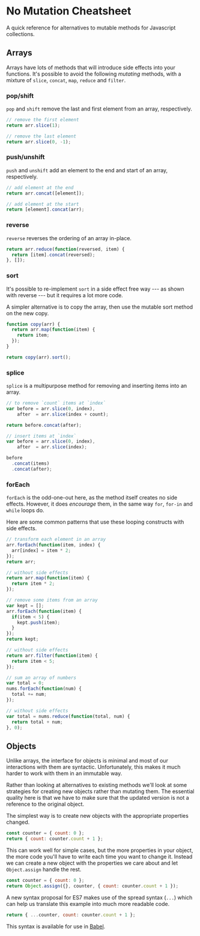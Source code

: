 # No Mutation Cheatsheet
A quick reference for alternatives to mutable methods for Javascript collections.

## Arrays
Arrays have lots of methods that will introduce side effects into your functions. It's possible to avoid the following _mutating_ methods, with a mixture of `slice`, `concat`, `map`, `reduce` and `filter`.

### pop/shift
`pop` and `shift` remove the last and first element from an array, respectively.

```js
// remove the first element
return arr.slice(1);

// remove the last element
return arr.slice(0, -1);
```

### push/unshift
`push` and `unshift` add an element to the end and start of an array, respectively.

```js
// add element at the end
return arr.concat([element]);

// add element at the start
return [element].concat(arr);
```

### reverse
`reverse` reverses the ordering of an array in-place.

```js
return arr.reduce(function(reversed, item) {
  return [item].concat(reversed);
}, []);
```

### sort
It's possible to re-implement `sort` in a side effect free way --- as shown with reverse --- but it requires a lot more code.

A simpler alternative is to copy the array, then use the mutable sort method on the new copy.

```js
function copy(arr) {
  return arr.map(function(item) {
    return item;
  });
}

return copy(arr).sort();
```

### splice
`splice` is a multipurpose method for removing and inserting items into an array.

```js
// to remove `count` items at `index`
var before = arr.slice(0, index),
    after  = arr.slice(index + count);

return before.concat(after);

// insert items at `index`
var before = arr.slice(0, index),
    after  = arr.slice(index);

before
  .concat(items)
  .concat(after);
```

### forEach
`forEach` is the odd-one-out here, as the method itself creates no side effects. However, it does _encourage_ them, in the same way `for`, `for-in` and `while` loops do.

Here are some common patterns that use these looping constructs with side effects.

```js
// transform each element in an array
arr.forEach(function(item, index) {
  arr[index] = item * 2;
});
return arr;

// without side effects
return arr.map(function(item) {
  return item * 2;
});
```

```js
// remove some items from an array
var kept = [];
arr.forEach(function(item) {
  if(item < 5) {
    kept.push(item);
  }
});
return kept;

// without side effects
return arr.filter(function(item) {
  return item < 5;
});
```

```js
// sum an array of numbers
var total = 0;
nums.forEach(function(num) {
  total += num;
});

// without side effects
var total = nums.reduce(function(total, num) {
  return total + num;
}, 0);
```

## Objects
Unlike arrays, the interface for objects is minimal and most of our interactions with them are syntactic. Unfortunately, this makes it much harder to work with them in an immutable way.

Rather than looking at alternatives to existing methods we'll look at some strategies for creating new objects rather than mutating them. The essential quality here is that we have to make sure that the updated version is not a reference to the original object.

The simplest way is to create new objects with the appropriate properties changed.

```js
const counter = { count: 0 };
return { count: counter.count + 1 };
```

This can work well for simple cases, but the more properties in your object, the more code you'll have to write each time you want to change it. Instead we can create a new object with the properties we care about and let `Object.assign` handle the rest.

```js
const counter = { count: 0 };
return Object.assign({}, counter, { count: counter.count + 1 });
```

A new syntax proposal for ES7 makes use of the spread syntax (`...`) which can help us translate this example into much more readable code.

```js
return { ...counter, count: counter.count + 1 };
```

This syntax is available for use in [Babel][1].

[1]: http://babeljs.io

